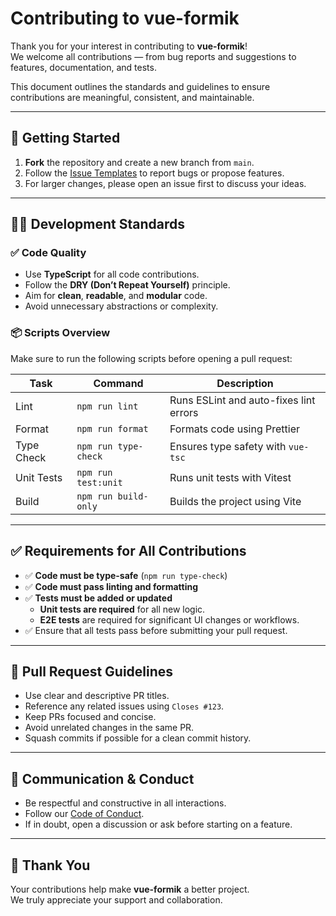 # Contributing to vue-formik

Thank you for your interest in contributing to **vue-formik**!  
We welcome all contributions — from bug reports and suggestions to features, documentation, and tests.

This document outlines the standards and guidelines to ensure contributions are meaningful, consistent, and maintainable.

---

## 🚀 Getting Started

1. **Fork** the repository and create a new branch from `main`.
2. Follow the [Issue Templates](.github/ISSUE_TEMPLATE) to report bugs or propose features.
3. For larger changes, please open an issue first to discuss your ideas.

---

## 🧑‍💻 Development Standards

### ✅ Code Quality

- Use **TypeScript** for all code contributions.
- Follow the **DRY (Don’t Repeat Yourself)** principle.
- Aim for **clean**, **readable**, and **modular** code.
- Avoid unnecessary abstractions or complexity.

### 📦 Scripts Overview

Make sure to run the following scripts before opening a pull request:

| Task             | Command                     | Description                                |
|------------------|-----------------------------|--------------------------------------------|
| Lint             | `npm run lint`              | Runs ESLint and auto-fixes lint errors     |
| Format           | `npm run format`            | Formats code using Prettier                |
| Type Check       | `npm run type-check`        | Ensures type safety with `vue-tsc`         |
| Unit Tests       | `npm run test:unit`         | Runs unit tests with Vitest                |
| Build            | `npm run build-only`        | Builds the project using Vite              |

---

## ✅ Requirements for All Contributions

- ✅ **Code must be type-safe** (`npm run type-check`)
- ✅ **Code must pass linting and formatting**
- ✅ **Tests must be added or updated**
  - **Unit tests are required** for all new logic.
  - **E2E tests** are required for significant UI changes or workflows.
- ✅ Ensure that all tests pass before submitting your pull request.

---

## 📂 Pull Request Guidelines

- Use clear and descriptive PR titles.
- Reference any related issues using `Closes #123`.
- Keep PRs focused and concise.
- Avoid unrelated changes in the same PR.
- Squash commits if possible for a clean commit history.

---

## 💬 Communication & Conduct

- Be respectful and constructive in all interactions.
- Follow our [Code of Conduct](CODE_OF_CONDUCT.md).
- If in doubt, open a discussion or ask before starting on a feature.

---

## 🙌 Thank You

Your contributions help make **vue-formik** a better project.  
We truly appreciate your support and collaboration.
